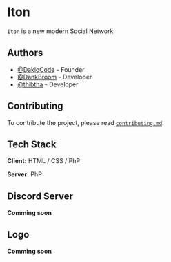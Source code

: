 # Iton

`Iton` is a new modern Social Network
## Authors

- [@DakioCode](https://www.github.com/DakioCode) - Founder
- [@DankBroom](https://www.github.com/DankBroom) - Developer
- [@thibtha](https://www.github.com/thibtha)     - Developer

## Contributing

To contribute the project, please read [`contributing.md`]("https://github.com/DakioCode/Iton/blob/main/contributing.md").
## Tech Stack

**Client:** HTML / CSS / PhP

**Server:** PhP


## Discord Server

**Comming soon**
## Logo

**Comming soon**